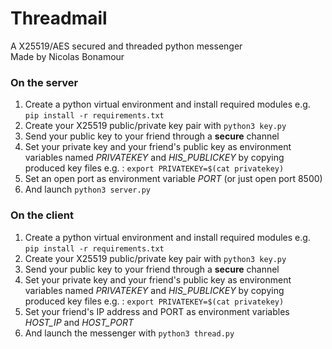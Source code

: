 # Threadmail

A X25519/AES secured and threaded python messenger  
Made by Nicolas Bonamour

### On the server

1. Create a python virtual environment and install required modules e.g. `pip install -r requirements.txt`
2. Create your X25519 public/private key pair with `python3 key.py`
3. Send your public key to your friend through a **secure** channel
4. Set your private key and your friend's public key as environment variables named *PRIVATEKEY* and *HIS_PUBLICKEY* by copying produced key files
    e.g. : `export PRIVATEKEY=$(cat privatekey)`
5. Set an open port as environment variable *PORT* (or just open port 8500)
6. And launch `python3 server.py`

### On the client

1. Create a python virtual environment and install required modules e.g. `pip install -r requirements.txt`
2. Create your X25519 public/private key pair with `python3 key.py`
3. Send your public key to your friend through a **secure** channel
4. Set your private key and your friend's public key as environment variables named *PRIVATEKEY* and *HIS_PUBLICKEY* by copying produced key files
    e.g. : `export PRIVATEKEY=$(cat privatekey)`
5. Set your friend's IP address and PORT as environment variables *HOST_IP* and *HOST_PORT*
6. And launch the messenger with `python3 thread.py`
